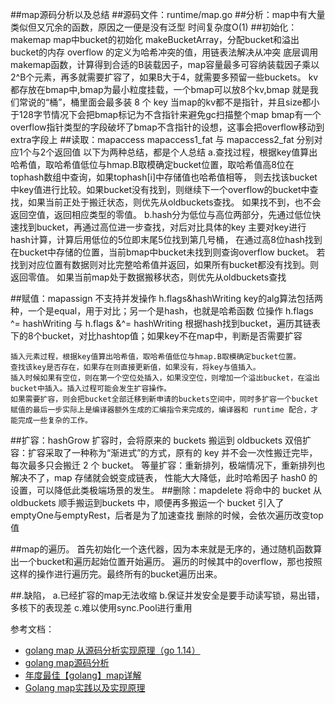 ##map源码分析以及总结
##源码文件：runtime/map.go
##分析：map中有大量类似但又冗余的函数，原因之一便是没有泛型
     时间复杂度O(1)
##初始化：makemap
     map中bucket的初始化 makeBucketArray，分配bucket和溢出bucket的内存
     overflow 的定义为哈希冲突的值，用链表法解决从冲突
     底层调用makemap函数，计算得到合适的B装载因子，map容量最多可容纳装载因子乘以2^B个元素，再多就需要扩容了，如果B大于4，就需要多预留一些buckets。
     kv都存放在bmap中,bmap为最小粒度挂载，一个bmap可以放8个kv,bmap 就是我们常说的“桶”，桶里面会最多装 8 个 key
     当map的kv都不是指针，并且size都小于128字节情况下会把bmap标记为不含指针来避免gc扫描整个map
     bmap有一个overflow指针类型的字段破坏了bmap不含指针的设想，这事会把overflow移动到extra字段上
##读取：mapaccess
     mapaccess1_fat 与 mapaccess2_fat 分别对应1个与2个返回值
     以下为两种总结，都是个人总结
     a.查找过程，根据key值算出哈希值，取哈希值低位与hmap.B取模确定bucket位置，取哈希值高8位在tophash数组中查询，如果tophash[i]中存储值也哈希值相等，
     则去找该bucket中key值进行比较。如果bucket没有找到，则继续下一个overflow的bucket中查找，如果当前正处于搬迁状态，则优先从oldbuckets查找。
     如果找不到，也不会返回空值，返回相应类型的零值。
     b.hash分为低位与高位两部分，先通过低位快速找到bucket，再通过高位进一步查找，对后对比具体的key
     主要对key进行hash计算，计算后用低位的5位即末尾5位找到第几号桶，
     在通过高8位hash找到在bucket中存储的位置，当前bmap中bucket未找到则查询overflow bucket。
     若找到对应位置有数据则对比完整哈希值并返回，如果所有bucket都没有找到。则返回零值。
     如果当前map处于数据搬移状态，则优先从oldbuckets查找

##赋值：mapassign
    不支持并发操作 h.flags&hashWriting
    key的alg算法包括两种，一个是equal，用于对比；另一个是hash，也就是哈希函数
    位操作 h.flags ^= hashWriting 与 h.flags &^= hashWriting 
    根据hash找到bucket，遍历其链表下的8个bucket，对比hashtop值；如果key不在map中，判断是否需要扩容

    插入元素过程，根据key值算出哈希值，取哈希值低位与hmap.B取模确定bucket位置。
    查找该key是否存在，如果存在则直接更新值，如果没有，将key与值插入。
    插入时候如果有空位，则在第一个空位处插入，如果没空位，则增加一个溢出bucket，在溢出bucket中插入。插入过程可能会发生扩容操作。
    如果需要扩容，则会把bucket全部迁移到新申请的buckets空间中，同时多扩容一个bucket
    赋值的最后一步实际上是编译器额外生成的汇编指令来完成的，编译器和 runtime 配合，才能完成一些复杂的工作。


##扩容：hashGrow
    扩容时，会将原来的 buckets 搬运到 oldbuckets
    双倍扩容：扩容采取了一种称为“渐进式”的方式，原有的 key 并不会一次性搬迁完毕，
    每次最多只会搬迁 2 个 bucket。
    等量扩容：重新排列，极端情况下，重新排列也解决不了，map 存储就会蜕变成链表，
    性能大大降低，此时哈希因子 hash0 的设置，可以降低此类极端场景的发生。
##删除：mapdelete
    将命中的 bucket 从 oldbuckets 顺⼿搬运到buckets 中，顺便再多搬运⼀个 bucket
    引入了emptyOne与emptyRest，后者是为了加速查找
    删除的时候，会依次遍历改变top值

##map的遍历。
    首先初始化一个迭代器，因为本来就是无序的，通过随机函数算出一个bucket和遍历起始位置开始遍历。
    遍历的时候其中的overflow，那也按照这样的操作进行遍历完。最终所有的bucket遍历出来。

##.缺陷，
    a.已经扩容的map无法收缩
    b.保证并发安全是要手动读写锁，易出错，多核下的表现差
    c.难以使用sync.Pool进行重用

参考文档：
- [golang map 从源码分析实现原理（go 1.14）](https://juejin.cn/post/6888333274524221447)
- [golang map源码分析](https://www.jianshu.com/p/0d07eb2d3598)
- [年度最佳【golang】map详解](https://segmentfault.com/a/1190000023879178)
- [Golang map实践以及实现原理](https://louyuting.blog.csdn.net/article/details/99699350)
